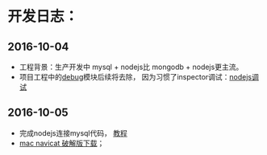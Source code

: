 # 开发日志：

## 2016-10-04
* 工程背景：生产开发中 mysql + nodejs比 mongodb + nodejs更主流。
* 项目工程中的[debug](https://www.npmjs.com/package/debug)模块后续将去除， 因为习惯了inspector调试：[nodejs调试](http://i5ting.github.io/node-debug-tutorial/)

## 2016-10-05
* 完成nodejs连接mysql代码， [教程](http://www.cnblogs.com/whoamme/p/3459071.html)
* [mac navicat 破解版下载](http://download.csdn.net/detail/lpluck08/5122765)；
